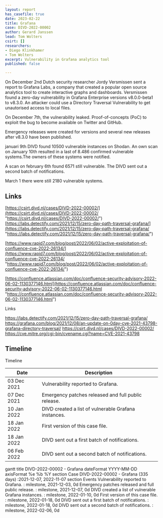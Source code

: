 ```yaml
---
layout: report
has_casefile: true
date: 2023-02-22
title: Grafana
case: DIVD-2022-00002
author: Gerard Janssen
lead: Tom Wolters
csirt: []
researchers:
- Diego Klinkhamer
- Tom Wolters
excerpt: Vulnerability in Grafana analytics tool
published: false

---
```

On December 2nd Dutch security researcher Jordy Versmissen sent a report to Grafana Labs, a company that created a popular open source analytics tool to create interactive graphs and dashboards. Versmissen found a zero-day vulnerability in Grafana Enterprise versions v8.0.0-beta1 to v8.3.0. An attacker could use a Directory Traversal Vulnerability to get unautorised access to local files.

On December 7th, the vulnerability leaked. Proof-of-concepts (PoC) to exploit the bug to become available on Twitter and GitHub.

Emergency releases were created for versions and several new releases after v8.3.0 have been published.

januari 9th DIVD found 10500 vulnerable instances on Shodan. An own scan on January 10th resulted in a last of 8.486 confirmed vulnerable systems.The owners of these systems were notified.

A scan on february 6th found 6571 still vulnerable. The DIVD sent out a second batch of notifications.

March 1 there were still 2180 vulnerable systems.

## **Links**

[https://csirt.divd.nl/cases/DIVD-2022-00002/](https://csirt.divd.nl/cases/DIVD-2022-00002/ "https://csirt.divd.nl/cases/DIVD-2022-00002/")
[https://labs.detectify.com/2021/12/15/zero-day-path-traversal-grafana/](https://labs.detectify.com/2021/12/15/zero-day-path-traversal-grafana/ "https://labs.detectify.com/2021/12/15/zero-day-path-traversal-grafana/")

[https://www.rapid7.com/blog/post/2022/06/02/active-exploitation-of-confluence-cve-2022-26134/](https://www.rapid7.com/blog/post/2022/06/02/active-exploitation-of-confluence-cve-2022-26134/ "https://www.rapid7.com/blog/post/2022/06/02/active-exploitation-of-confluence-cve-2022-26134/")

[https://confluence.atlassian.com/doc/confluence-security-advisory-2022-06-02-1130377146.html](https://confluence.atlassian.com/doc/confluence-security-advisory-2022-06-02-1130377146.html "https://confluence.atlassian.com/doc/confluence-security-advisory-2022-06-02-1130377146.html")

Links

https://labs.detectify.com/2021/12/15/zero-day-path-traversal-grafana/
https://grafana.com/blog/2021/12/08/an-update-on-0day-cve-2021-43798-grafana-directory-traversal/
https://csirt.divd.nl/cases/DIVD-2022-00002/
https://cve.mitre.org/cgi-bin/cvename.cgi?name=CVE-2021-43798

## **Timeline**

Timeline

| Date | Description |
| --- | --- |
| 03 Dec 2021 | Vulnerability reported to Grafana. |
| 07 Dec 2021 | Emergency patches released and full public release. |
| 10 Jan 2022 | DIVD created a list of vulnerable Grafana instances. |
| 18 Jan 2022 | First version of this case file. |
| 18 Jan 2022 | DIVD sent out a first batch of notifications. |
| 06 Feb 2022 | DIVD sent out a second batch of notifications. |

<div class="mermaid">
gantt
title DIVD-2022-00002 - Grafana
dateFormat  YYYY-MM-DD
axisFormat  %e %b %Y
section Case
DIVD-2022-00002 - Grafana (335 days)            :2021-12-07, 2022-11-07
section Events
Vulnerability reported to Grafana. :  milestone, 2021-12-03, 0d
Emergency patches released and full public release. :  milestone, 2021-12-07, 0d
DIVD created a list of vulnerable Grafana instances. :  milestone, 2022-01-10, 0d
First version of this case file. :  milestone, 2022-01-18, 0d
DIVD sent out a first batch of notifications. :  milestone, 2022-01-18, 0d
DIVD sent out a second batch of notifications. :  milestone, 2022-02-06, 0d
</div>

